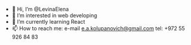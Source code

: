 - 👋 Hi, I’m @LevinaElena
- 👀 I’m interested in web developing
- 🌱 I’m currently learning React
- 📫 How to reach me: 
              e-mail e.a.kolupanovich@gmail.com
              tel: +972 55 926 84 83

<!---
LevinaElena/LevinaElena is a ✨ special ✨ repository because its `README.md` (this file) appears on your GitHub profile.
You can click the Preview link to take a look at your changes.
--->
